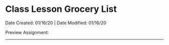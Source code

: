 # Class Lesson Grocery List

Date Created: 01/16/20 | Date Modified: 01/16/20

Preview Assignment: 
***
